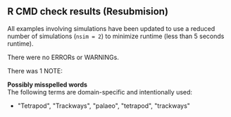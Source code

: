 ## R CMD check results (Resubmision)
All examples involving simulations have been updated to use a reduced number of simulations (`nsim = 2`) to minimize runtime (less than 5 seconds runtime).
   
There were no ERRORs or WARNINGs.

There was 1 NOTE:

**Possibly misspelled words**  
   The following terms are domain-specific and intentionally used:
   - "Tetrapod", "Trackways", "palaeo", "tetrapod", "trackways"


